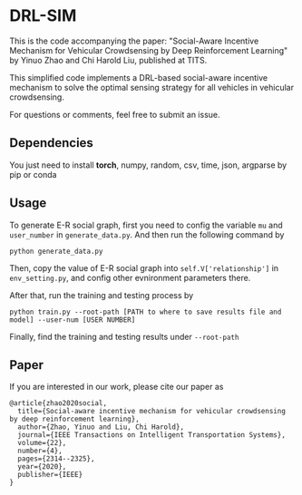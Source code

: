 # DRL-SIM
This is the code accompanying the paper: "Social-Aware Incentive Mechanism for Vehicular Crowdsensing by Deep Reinforcement Learning" by Yinuo Zhao and Chi Harold Liu, published at TITS. 

This simplified code implements a DRL-based social-aware incentive mechanism to solve the optimal sensing strategy for all vehicles in vehicular crowdsensing. 

For questions or comments, feel free to submit an issue.

## Dependencies

You just need to install **torch**, numpy, random, csv, time, json, argparse by pip or conda

## Usage

To generate E-R social graph, first you need to config the variable `mu` and `user_number` in `generate_data.py`. And then run the following command by

```
python generate_data.py
```

Then, copy the value of E-R social graph into `self.V['relationship']` in `env_setting.py`, and config other evnironment parameters there. 

After that, run the training and testing process by

```
python train.py --root-path [PATH to where to save results file and model] --user-num [USER NUMBER]
```

Finally, find the training and testing results under `--root-path`

## Paper

If you are interested in our work, please cite our paper as 
```
@article{zhao2020social,
  title={Social-aware incentive mechanism for vehicular crowdsensing by deep reinforcement learning},
  author={Zhao, Yinuo and Liu, Chi Harold},
  journal={IEEE Transactions on Intelligent Transportation Systems},
  volume={22},
  number={4},
  pages={2314--2325},
  year={2020},
  publisher={IEEE}
}
```
